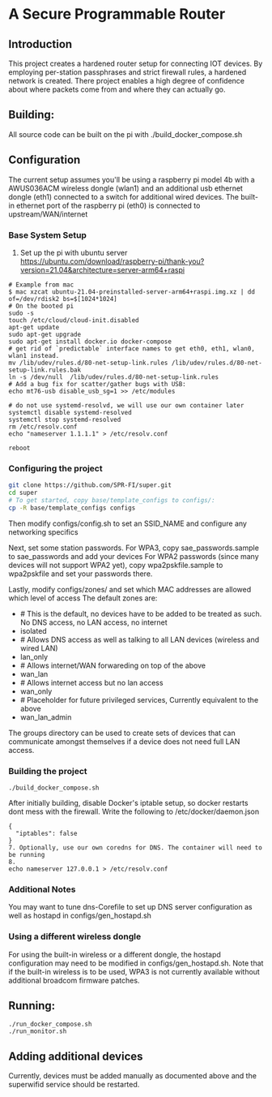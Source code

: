 # A Secure Programmable Router

## Introduction

This project creates a hardened router setup for connecting IOT devices. 
By employing per-station passphrases and strict firewall rules, a hardened network is created.
There project enables a high degree of confidence about where packets come from and where they can actually go.


## Building:

All source code can be built on the pi with 
./build_docker_compose.sh


## Configuration

The current setup assumes you'll be using a raspberry pi model 4b with a AWUS036ACM wireless dongle (wlan1) 
and an additional usb ethernet dongle (eth1) connected to a switch for additional wired devices.
The built-in ethernet port of the raspberry pi (eth0) is connected to upstream/WAN/internet

### Base System Setup

1. Set up the pi with ubuntu server https://ubuntu.com/download/raspberry-pi/thank-you?version=21.04&architecture=server-arm64+raspi
```
# Example from mac
$ mac xzcat ubuntu-21.04-preinstalled-server-arm64+raspi.img.xz | dd of=/dev/rdisk2 bs=$[1024*1024]
# On the booted pi
sudo -s
touch /etc/cloud/cloud-init.disabled
apt-get update
sudo apt-get upgrade
sudo apt-get install docker.io docker-compose 
# get rid of `predictable` interface names to get eth0, eth1, wlan0, wlan1 instead.
mv /lib/udev/rules.d/80-net-setup-link.rules /lib/udev/rules.d/80-net-setup-link.rules.bak
ln -s /dev/null  /lib/udev/rules.d/80-net-setup-link.rules
# Add a bug fix for scatter/gather bugs with USB:  
echo mt76-usb disable_usb_sg=1 >> /etc/modules

# do not use systemd-resolvd, we will use our own container later
systemctl disable systemd-resolved
systemctl stop systemd-resolved
rm /etc/resolv.conf
echo "nameserver 1.1.1.1" > /etc/resolv.conf

reboot
```

### Configuring the project


```bash
git clone https://github.com/SPR-FI/super.git 
cd super 
# To get started, copy base/template_configs to configs/:
cp -R base/template_configs configs
```

Then modify configs/config.sh to set an SSID_NAME and configure any networking specifics 

Next, set some station passwords. For WPA3, copy sae_passwords.sample to sae_passwords and add your devices
For WPA2 passwords (since many devices will not support WPA2 yet), copy wpa2pskfile.sample to wpa2pskfile and set your passwords there.

Lastly, modify configs/zones/ and set which MAC addresses are allowed which level of access
The default zones are:
- \# This is the default, no devices have to be added to be treated as such. No DNS access, no LAN access, no internet
- isolated 
- \# Allows DNS access as well as talking to all LAN devices (wireless and wired LAN)
- lan_only 
- \# Allows internet/WAN forwareding on top of the above
- wan_lan
- \# Allows internet access but no lan access
- wan_only 
- \# Placeholder for future privileged services, Currently equivalent to the above
- wan_lan_admin 

The groups directory can be used to create sets of devices that can communicate amongst themselves if a device does not need full LAN access. 

### Building the project
```
./build_docker_compose.sh 
```

After initially building, disable Docker's iptable setup, so docker restarts dont mess with the firewall. Write the following to /etc/docker/daemon.json
```
{
  "iptables": false
}
7. Optionally, use our own coredns for DNS. The container will need to be running 
8. 
echo nameserver 127.0.0.1 > /etc/resolv.conf

```


### Additional Notes
You may want to tune dns-Corefile to set up DNS server configuration as well as hostapd in configs/gen_hostapd.sh

### Using a different wireless dongle 
For using the built-in wireless or a different dongle, the hostapd configuration may need to be modified in configs/gen_hostapd.sh.
Note that if the built-in wireless is to be used, WPA3 is not currently available without additional broadcom firmware patches. 


## Running:

```
./run_docker_compose.sh
./run_monitor.sh
```

## Adding additional devices

Currently, devices must be added manually as documented above and the superwifid service should be restarted. 

